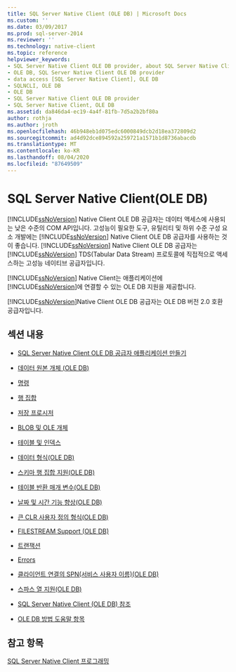 ```yaml
---
title: SQL Server Native Client (OLE DB) | Microsoft Docs
ms.custom: ''
ms.date: 03/09/2017
ms.prod: sql-server-2014
ms.reviewer: ''
ms.technology: native-client
ms.topic: reference
helpviewer_keywords:
- SQL Server Native Client OLE DB provider, about SQL Server Native Client OLE DB provider
- OLE DB, SQL Server Native Client OLE DB provider
- data access [SQL Server Native Client], OLE DB
- SQLNCLI, OLE DB
- OLE DB
- SQL Server Native Client OLE DB provider
- SQL Server Native Client, OLE DB
ms.assetid: da846da4-ec19-4a4f-81fb-7d5a2b2bf80a
author: rothja
ms.author: jroth
ms.openlocfilehash: 46b948eb1d075edc6000849dcb2d18ea372809d2
ms.sourcegitcommit: ad4d92dce894592a259721a1571b1d8736abacdb
ms.translationtype: MT
ms.contentlocale: ko-KR
ms.lasthandoff: 08/04/2020
ms.locfileid: "87649509"
---
```

# <a name="sql-server-native-client-ole-db"></a>SQL Server Native Client(OLE DB)
  [!INCLUDE[ssNoVersion](../../../includes/ssnoversion-md.md)] Native Client OLE DB 공급자는 데이터 액세스에 사용되는 낮은 수준의 COM API입니다. 고성능이 필요한 도구, 유틸리티 및 하위 수준 구성 요소 개발에는 [!INCLUDE[ssNoVersion](../../../includes/ssnoversion-md.md)] Native Client OLE DB 공급자를 사용하는 것이 좋습니다. [!INCLUDE[ssNoVersion](../../../includes/ssnoversion-md.md)] Native Client OLE DB 공급자는 [!INCLUDE[ssNoVersion](../../../includes/ssnoversion-md.md)] TDS(Tabular Data Stream) 프로토콜에 직접적으로 액세스하는 고성능 네이티브 공급자입니다.  
  
 [!INCLUDE[ssNoVersion](../../../includes/ssnoversion-md.md)] Native Client는 애플리케이션에 [!INCLUDE[ssNoVersion](../../../includes/ssnoversion-md.md)]에 연결할 수 있는 OLE DB 지원을 제공합니다.  
  
 [!INCLUDE[ssNoVersion](../../../includes/ssnoversion-md.md)]Native Client OLE DB 공급자는 OLE DB 버전 2.0 호환 공급자입니다.  
  
## <a name="in-this-section"></a>섹션 내용  
  
-   [SQL Server Native Client OLE DB 공급자 애플리케이션 만들기](../../native-client-ole-db-provider/creating-a-sql-server-native-client-ole-db-provider-application.md)  
  
-   [데이터 원본 개체 &#40;OLE DB&#41;](../../native-client-ole-db-data-source-objects/data-source-objects-ole-db.md)  
  
-   [명령](../../native-client-ole-db-commands/commands.md)  
  
-   [행 집합](../../native-client-ole-db-rowsets/rowsets.md)  
  
-   [저장 프로시저](stored-procedures.md)  
  
-   [BLOB 및 OLE 개체](../../native-client-ole-db-blobs/blobs-and-ole-objects.md)  
  
-   [테이블 및 인덱스](../../native-client-ole-db-tables-indexes/tables-and-indexes.md)  
  
-   [데이터 형식&#40;OLE DB&#41;](../../native-client-ole-db-data-types/data-types-ole-db.md)  
  
-   [스키마 행 집합 지원&#40;OLE DB&#41;](schema-rowset-support-ole-db.md)  
  
-   [테이블 반환 매개 변수&#40;OLE DB&#41;](../../native-client-ole-db-table-valued-parameters/table-valued-parameters-ole-db.md)  
  
-   [날짜 및 시간 기능 향상&#40;OLE DB&#41;](../../native-client-ole-db-date-time/date-and-time-improvements-ole-db.md)  
  
-   [큰 CLR 사용자 정의 형식&#40;OLE DB&#41;](large-clr-user-defined-types-ole-db.md)  
  
-   [FILESTREAM Support &#40;OLE DB&#41;](filestream-support-ole-db.md)  
  
-   [트랜잭션](../../native-client-ole-db-transactions/transactions.md)  
  
-   [Errors](../../native-client-ole-db-errors/errors.md)  
  
-   [클라이언트 연결의 SPN&#40;서비스 사용자 이름&#41;&#40;OLE DB&#41;](service-principal-names-spns-in-client-connections-ole-db.md)  
  
-   [스파스 열 지원&#40;OLE DB&#41;](sparse-columns-support-ole-db.md)  
  
-   [SQL Server Native Client &#40;OLE DB&#41; 참조](../../native-client-ole-db-interfaces/sql-server-native-client-ole-db-interfaces.md)  
  
-   [OLE DB 방법 도움말 항목](../../native-client-ole-db-how-to/ole-db-how-to-topics.md)  
  
## <a name="see-also"></a>참고 항목  
 [SQL Server Native Client 프로그래밍](../sql-server-native-client-programming.md)  
  
  
